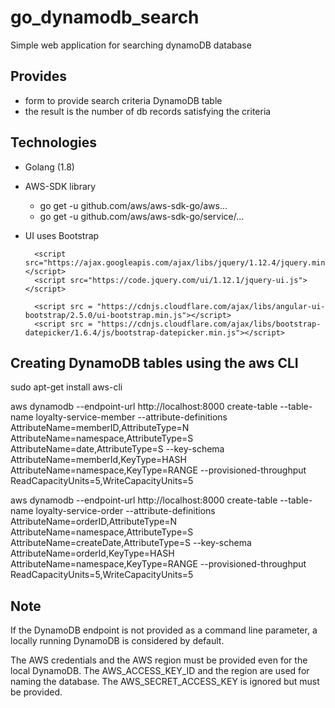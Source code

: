 # go_dynamodb_search
Simple web application for searching dynamoDB database

## Provides

* form to provide search criteria DynamoDB table
* the result is the number of db records satisfying the criteria

## Technologies

* Golang (1.8)
* AWS-SDK library
        <ul>
        <li>go get -u github.com/aws/aws-sdk-go/aws...</li>
        <li>go get -u github.com/aws/aws-sdk-go/service/...</li>
        </ul>

* UI uses Bootstrap
        <link rel="stylesheet" href="https://maxcdn.bootstrapcdn.com/bootstrap/3.3.7/css/bootstrap.min.css">

        <script src="https://ajax.googleapis.com/ajax/libs/jquery/1.12.4/jquery.min.js"></script>
        <script src="https://code.jquery.com/ui/1.12.1/jquery-ui.js"></script>

        <script src = "https://cdnjs.cloudflare.com/ajax/libs/angular-ui-bootstrap/2.5.0/ui-bootstrap.min.js"></script>
        <script src = "https://cdnjs.cloudflare.com/ajax/libs/bootstrap-datepicker/1.6.4/js/bootstrap-datepicker.min.js"></script>

## Creating DynamoDB tables using the aws CLI

sudo apt-get install aws-cli

aws dynamodb --endpoint-url http://localhost:8000 create-table --table-name loyalty-service-member --attribute-definitions AttributeName=memberID,AttributeType=N AttributeName=namespace,AttributeType=S AttributeName=date,AttributeType=S --key-schema AttributeName=memberId,KeyType=HASH AttributeName=namespace,KeyType=RANGE --provisioned-throughput ReadCapacityUnits=5,WriteCapacityUnits=5 

aws dynamodb --endpoint-url http://localhost:8000 create-table --table-name loyalty-service-order --attribute-definitions AttributeName=orderID,AttributeType=N AttributeName=namespace,AttributeType=S AttributeName=createDate,AttributeType=S --key-schema AttributeName=orderId,KeyType=HASH AttributeName=namespace,KeyType=RANGE --provisioned-throughput ReadCapacityUnits=5,WriteCapacityUnits=5 

## Note

If the DynamoDB endpoint is not provided as a command line parameter, a locally running DynamoDB is considered by default.

The AWS credentials and the AWS region must be provided even for the local DynamoDB. The AWS_ACCESS_KEY_ID and the region are used for naming the database. The AWS_SECRET_ACCESS_KEY is ignored but must be provided.
  

